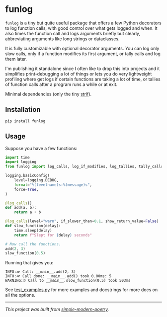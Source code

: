 # funlog

`funlog` is a tiny but quite useful package that offers a few Python decorators to log
function calls, with good control over what gets logged and when.
It also times the function call and logs arguments briefly but clearly, abbreviating
arguments like long strings or dataclasses.

It is fully customizable with optional decorator arguments.
You can log only slow calls, only if a function modifies its first argument, or tally
calls and log them later.

I'm publishing it standalone since I often like to drop this into projects and it
simplifies print-debugging a lot of things or lets you do very lightweight profiling
where get logs if certain functions are taking a lot of time, or tallies of function
calls after a program runs a while or at exit.

Minimal dependencies (only the tiny [strif](https://github.com/jlevy/strif)).

## Installation

```shell
pip install funlog
```

## Usage

Suppose you have a few functions:

```python
import time
import logging
from funlog import log_calls, log_if_modifies, log_tallies, tally_calls

logging.basicConfig(
    level=logging.DEBUG,
    format="%(levelname)s:%(message)s",
    force=True,
)

@log_calls()
def add(a, b):
    return a + b

@log_calls(level="warn", if_slower_than=0.1, show_return_value=False)
def slow_function(delay):
    time.sleep(delay)
    return f"Slept for {delay} seconds"

# Now call the functions.
add(2, 3)
slow_function(0.5)
```

Running that gives you:

```
INFO:≫ Call: __main__.add(2, 3)
INFO:≪ Call done: __main__.add() took 0.00ms: 5
WARNING:⏱ Call to __main__.slow_function(0.5) took 503ms
```

See [test_examples.py](tests/test_examples.py) for more examples and docstrings for more
docs on all the options.

* * *

*This project was built from
[simple-modern-poetry](https://github.com/jlevy/simple-modern-poetry).*
